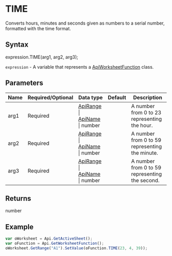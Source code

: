 # TIME

Converts hours, minutes and seconds given as numbers to a serial number, formatted with the time format.

## Syntax

expression.TIME(arg1, arg2, arg3);

`expression` - A variable that represents a [ApiWorksheetFunction](../ApiWorksheetFunction.md) class.

## Parameters

| **Name** | **Required/Optional** | **Data type** | **Default** | **Description** |
| ------------- | ------------- | ------------- | ------------- | ------------- |
| arg1 | Required | [ApiRange](../../ApiRange/ApiRange.md) &#124; [ApiName](../../ApiName/ApiName.md) &#124; number |  | A number from 0 to 23 representing the hour. |
| arg2 | Required | [ApiRange](../../ApiRange/ApiRange.md) &#124; [ApiName](../../ApiName/ApiName.md) &#124; number |  | A number from 0 to 59 representing the minute. |
| arg3 | Required | [ApiRange](../../ApiRange/ApiRange.md) &#124; [ApiName](../../ApiName/ApiName.md) &#124; number |  | A number from 0 to 59 representing the second. |

## Returns

number

## Example



```javascript
var oWorksheet = Api.GetActiveSheet();
var oFunction = Api.GetWorksheetFunction();
oWorksheet.GetRange("A1").SetValue(oFunction.TIME(23, 4, 39));
```

